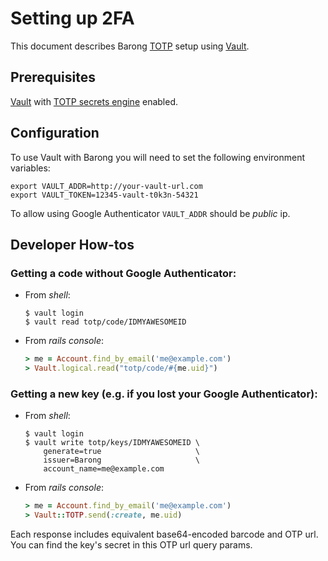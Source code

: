 # Setting up 2FA

This document describes Barong [TOTP](https://tools.ietf.org/html/rfc6238) setup
using [Vault](https://www.vaultproject.io/intro/getting-started/install.html).

## Prerequisites

[Vault](https://www.vaultproject.io/intro/getting-started/install.html)
with [TOTP secrets engine](https://www.vaultproject.io/docs/secrets/totp/index.html#setup) enabled.

## Configuration

To use Vault with Barong you will need to set the following environment variables:

```shell
export VAULT_ADDR=http://your-vault-url.com
export VAULT_TOKEN=12345-vault-t0k3n-54321
```

To allow using Google Authenticator `VAULT_ADDR` should be _public_ ip.

## Developer How-tos

### Getting a code without Google Authenticator:

* From _shell_:

    ```shell
    $ vault login
    $ vault read totp/code/IDMYAWESOMEID
    ```

* From _rails console_:

    ```ruby
    > me = Account.find_by_email('me@example.com')
    > Vault.logical.read("totp/code/#{me.uid}")
    ```

### Getting a new key (e.g. if you lost your Google Authenticator):

* From _shell_:

    ```shell
    $ vault login
    $ vault write totp/keys/IDMYAWESOMEID \
        generate=true                     \
        issuer=Barong                     \
        account_name=me@example.com
    ```

* From _rails console_:

    ```ruby
    > me = Account.find_by_email('me@example.com')
    > Vault::TOTP.send(:create, me.uid)
    ```

Each response includes equivalent base64-encoded barcode and OTP url.
You can find the key's secret in this OTP url query params.

